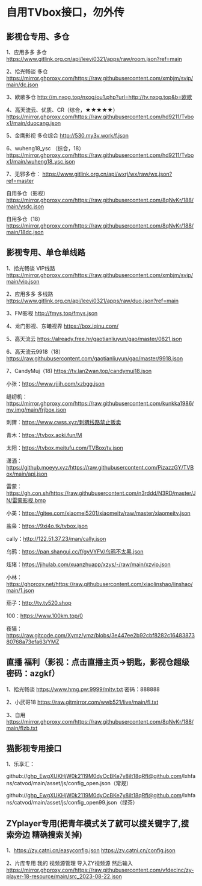 # 自用TVbox接口，勿外传
## 影视仓专用、多仓
1、应用多多 多仓 https://www.gitlink.org.cn/api/leevi0321/apps/raw/room.json?ref=main

2、拾光畅谈 多仓 https://mirror.ghproxy.com/https://raw.githubusercontent.com/xmbjm/svip/main/dc.json

3、欧歌多仓 http://m.nxog.top/nxog/ou1.php?url=http://tv.nxog.top&b=欧歌

4、高天流云、优质、CR（综合，★★★★★） https://mirror.ghproxy.com/https://raw.githubusercontent.com/hd9211/Tvbox1/main/duocang.json

5、金鹰影视 多仓综合 http://530.my3v.work/f.json

6、wuheng18_ysc （综合，18）https://mirror.ghproxy.com/https://raw.githubusercontent.com/hd9211/Tvbox1/main/wuheng18_ysc.json

7、无邪多仓：
https://www.gitlink.org.cn/api/wxrj/wx/raw/wx.json?ref=master

自用多仓（影视）
https://mirror.ghproxy.com/https://raw.githubusercontent.com/8qNvKr/188/main/ysdc.json

自用多仓（18） 
https://mirror.ghproxy.com/https://raw.githubusercontent.com/8qNvKr/188/main/18dc.json


## 影视专用、单仓单线路
1、拾光畅谈 VIP线路 https://mirror.ghproxy.com/https://raw.githubusercontent.com/xmbjm/svip/main/vip.json

2、应用多多 多线路 https://www.gitlink.org.cn/api/leevi0321/apps/raw/duo.json?ref=main

3、FM影视 http://fmys.top/fmys.json

4、龙门影视、东曦视界 https://box.iqinu.com/

5、高天流云 https://already.free.hr/gaotianliuyun/gao/master/0821.json

6、高天流云9918（18） https://raw.githubusercontent.com/gaotianliuyun/gao/master/9918.json

7、CandyMuj（18) https://tv.lan2wan.top/candymuj18.json

小张：https://www.rjjjh.com/xzbgg.json

缝纫机：https://mirror.ghproxy.com/https://raw.githubusercontent.com/kunkka1986/my.img/main/frjbox.json

刺猬：https://www.cwss.xyz/刺猬线路禁止贩卖

青木：https://tvbox.aoki.fun/M

太阳：https://tvbox.meitufu.com/TVBox/tv.json

潇洒：https://github.moeyy.xyz/https://raw.githubusercontent.com/PizazzGY/TVBox/main/api.json

雷蒙：https://gh.con.sh/https://raw.githubusercontent.com/n3rddd/N3RD/master/JN/雷蒙影视.bmp

小美：https://gitee.com/xiaomei5201/xiaomeitv/raw/master/xiaomeitv.json

盐枭：https://9xi4o.tk/tvbox.json

cally：http://122.51.37.23/man/cally.json

乌鸦：https://pan.shangui.cc/f/gyVYFV/乌鸦不太黑.json

炫猪：https://jihulab.com/xuanzhuapp/xzys/-/raw/main/xzvip.json

小林：https://ghproxy.net/https://raw.githubusercontent.com/xiaolinshao/linshao/main/1.json

茄子：http://tv.tv520.shop

100：https://www.100km.top/0

夜猫：https://raw.gitcode.com/Xymz/ymz/blobs/3e447ee2b92cbf8282c1648387380768a73efa63/YMZ

## 直播 福利（影视：点击直播主页→钥匙，影视仓超级密码：azgkf）
1、拾光畅谈 https://www.hmg.pw:9999/mltv.txt
密码：888888

2、小武哥18 https://raw.gitmirror.com/wwb521/live/main/fl.txt

3、自用 https://mirror.ghproxy.com/https://raw.githubusercontent.com/8qNvKr/188/main/flzb.txt

## 猫影视专用接口

1、乐享汇：

github://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@github.com/lxhfans/catvod/main/asset/js/config_open.json（常规）

github://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@github.com/lxhfans/catvod/main/asset/js/config_open99.json（绿茶）

## ZYplayer专用(把青年模式关了就可以搜关键字了,搜索旁边 精确搜索关掉)
1、https://zy.catni.cn/easyconfig.json
https://zy.catni.cn/config.json

2、片库专用
我的 视频源管理 导入ZY视频源 然后输入
https://mirror.ghproxy.com/https://raw.githubusercontent.com/vfdeclnc/zy-player-18-resource/main/src_2023-08-22.json

